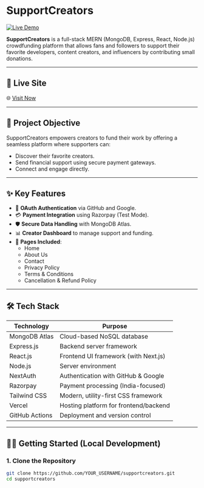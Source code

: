 # SupportCreators

[![Live Demo](https://img.shields.io/badge/Live-Demo-green)](https://support-creators.vercel.app/)

**SupportCreators** is a full-stack MERN (MongoDB, Express, React, Node.js) crowdfunding platform that allows fans and followers to support their favorite developers, content creators, and influencers by contributing small donations.

---

## 🚀 Live Site

🌐 [Visit Now](https://support-creators.vercel.app/)

---

## 🎯 Project Objective

SupportCreators empowers creators to fund their work by offering a seamless platform where supporters can:

- Discover their favorite creators.
- Send financial support using secure payment gateways.
- Connect and engage directly.

---

## ✨ Key Features

- 🔐 **OAuth Authentication** via GitHub and Google.
- 💳 **Payment Integration** using Razorpay (Test Mode).
- 🛡️ **Secure Data Handling** with MongoDB Atlas.
- 📊 **Creator Dashboard** to manage support and funding.
- 📜 **Pages Included**:
  - Home
  - About Us
  - Contact
  - Privacy Policy
  - Terms & Conditions
  - Cancellation & Refund Policy

---

## 🛠️ Tech Stack

| Technology      | Purpose                              |
|-----------------|---------------------------------------|
| MongoDB Atlas   | Cloud-based NoSQL database            |
| Express.js      | Backend server framework              |
| React.js        | Frontend UI framework (with Next.js)  |
| Node.js         | Server environment                    |
| NextAuth        | Authentication with GitHub & Google   |
| Razorpay        | Payment processing (India-focused)    |
| Tailwind CSS    | Modern, utility-first CSS framework   |
| Vercel          | Hosting platform for frontend/backend |
| GitHub Actions  | Deployment and version control        |

---

## 🧑‍💻 Getting Started (Local Development)

### 1. Clone the Repository

```bash
git clone https://github.com/YOUR_USERNAME/supportcreators.git
cd supportcreators
